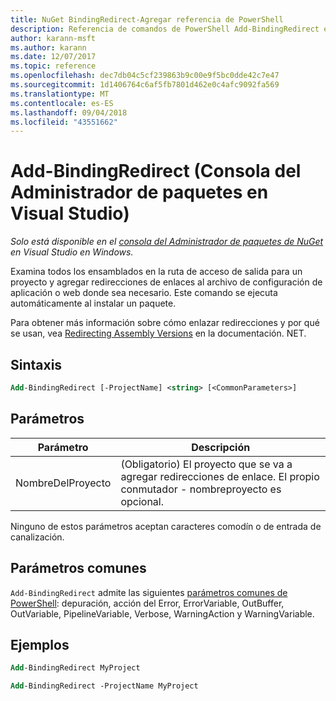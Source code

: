 ```yaml
---
title: NuGet BindingRedirect-Agregar referencia de PowerShell
description: Referencia de comandos de PowerShell Add-BindingRedirect en la consola de administrador de paquetes de NuGet en Visual Studio.
author: karann-msft
ms.author: karann
ms.date: 12/07/2017
ms.topic: reference
ms.openlocfilehash: dec7db04c5cf239863b9c00e9f5bc0dde42c7e47
ms.sourcegitcommit: 1d1406764c6af5fb7801d462e0c4afc9092fa569
ms.translationtype: MT
ms.contentlocale: es-ES
ms.lasthandoff: 09/04/2018
ms.locfileid: "43551662"
---
```

# <a name="add-bindingredirect-package-manager-console-in-visual-studio"></a>Add-BindingRedirect (Consola del Administrador de paquetes en Visual Studio)

*Solo está disponible en el [consola del Administrador de paquetes de NuGet](package-manager-console.md) en Visual Studio en Windows.*

Examina todos los ensamblados en la ruta de acceso de salida para un proyecto y agregar redirecciones de enlaces al archivo de configuración de aplicación o web donde sea necesario. Este comando se ejecuta automáticamente al instalar un paquete.

Para obtener más información sobre cómo enlazar redirecciones y por qué se usan, vea [Redirecting Assembly Versions](/dotnet/framework/configure-apps/redirect-assembly-versions) en la documentación. NET.

## <a name="syntax"></a>Sintaxis

```ps
Add-BindingRedirect [-ProjectName] <string> [<CommonParameters>]
```

## <a name="parameters"></a>Parámetros

| Parámetro | Descripción |
| --- | --- |
| NombreDelProyecto | (Obligatorio) El proyecto que se va a agregar redirecciones de enlace. El propio conmutador - nombreproyecto es opcional. |

Ninguno de estos parámetros aceptan caracteres comodín o de entrada de canalización.

## <a name="common-parameters"></a>Parámetros comunes

`Add-BindingRedirect` admite las siguientes [parámetros comunes de PowerShell](http://go.microsoft.com/fwlink/?LinkID=113216): depuración, acción del Error, ErrorVariable, OutBuffer, OutVariable, PipelineVariable, Verbose, WarningAction y WarningVariable.

## <a name="examples"></a>Ejemplos

```ps
Add-BindingRedirect MyProject

Add-BindingRedirect -ProjectName MyProject
```